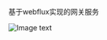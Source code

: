 基于webflux实现的网关服务


![Image text](https://github.com/chenjy16/cloud-gateway/blob/master/gateway.png)



